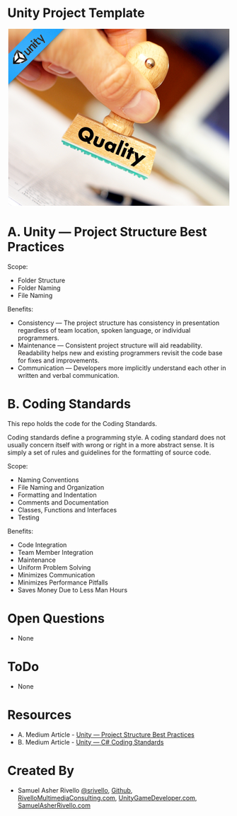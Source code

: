 Unity Project Template
=============


<p align="center">
    <img src="./README.png" alt="Entitas">
</p>

A. Unity — Project Structure Best Practices
=============


Scope:
* Folder Structure
* Folder Naming
* File Naming

Benefits:

* Consistency — The project structure has consistency in presentation regardless of team location, spoken language, or individual programmers.
* Maintenance — Consistent project structure will aid readability. Readability helps new and existing programmers revisit the code base for fixes and improvements.
* Communication — Developers more implicitly understand each other in written and verbal communication.

B. Coding Standards
=============

This repo holds the code for the Coding Standards.

Coding standards define a programming style. A coding standard does not usually concern itself with wrong or right in a more abstract sense. It is simply a set of rules and guidelines for the formatting of source code.

Scope:

* Naming Conventions
* File Naming and Organization
* Formatting and Indentation
* Comments and Documentation
* Classes, Functions and Interfaces
* Testing

Benefits:

* Code Integration
* Team Member Integration
* Maintenance
* Uniform Problem Solving
* Minimizes Communication
* Minimizes Performance Pitfalls
* Saves Money Due to Less Man Hours 

Open Questions
=============
* None

ToDo
=============
* None

Resources
=============
* A. Medium Article - <a href="https://sam-16930.medium.com/unity-project-structure-a694792cefed">Unity — Project Structure Best Practices</a>
* B. Medium Article - <a href="https://sam-16930.medium.com/coding-standards-in-c-39aefee92db8">Unity — C# Coding Standards</a>


Created By
=============

- Samuel Asher Rivello <a href="https://twitter.com/srivello/">@srivello</a>, <a href="http://www.github.com/RivelloMultimediaConsulting/">Github</a>, <a href="http://RivelloMultimediaConsulting.com/unity/">RivelloMultimediaConsulting.com</a>, <a href="http://www.UnityGameDeveloper.com/">UnityGameDeveloper.com</a>, <a href="http://www.SamuelAsherRivello.com">SamuelAsherRivello.com</a>


